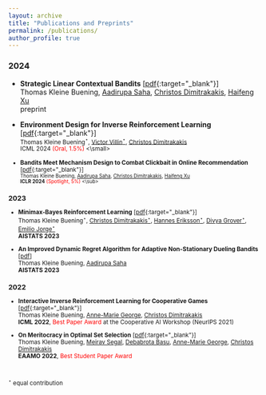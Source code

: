 ```yaml
---
layout: archive
title: "Publications and Preprints"
permalink: /publications/
author_profile: true
---
```




### 2024 


* **Strategic Linear Contextual Bandits** [[pdf](https://arxiv.org/pdf/2406.00551){:target="_blank"}] <br />
Thomas Kleine Buening, [Aadirupa Saha](https://aadirupa.github.io/), [Christos Dimitrakakis](https://sites.google.com/site/christosdimitrakakis), [Haifeng Xu](https://www.haifeng-xu.com/) <br />
preprint 


* **Environment Design for Inverse Reinforcement Learning** [[pdf](https://arxiv.org/pdf/2210.14972v3){:target="_blank"}] <br /> 
<small>Thomas Kleine Buening$^\star$, [Victor Villin$^\star$](https://scholar.google.com/citations?hl=en&user=A1g8314AAAAJ&view_op=list_works), [Christos Dimitrakakis](https://sites.google.com/site/christosdimitrakakis) <br /> 
ICML 2024 <span style="color:red">(Oral, 1.5%)</span> <\small>

* **Bandits Meet Mechanism Design to Combat Clickbait in Online Recommendation** [[pdf](https://arxiv.org/pdf/2311.15647.pdf){:target="_blank"}] <br />
<sub>Thomas Kleine Buening, [Aadirupa Saha](https://aadirupa.github.io/), [Christos Dimitrakakis](https://sites.google.com/site/christosdimitrakakis), [Haifeng Xu](https://www.haifeng-xu.com/) <br />
**ICLR 2024** <span style="color:red">(Spotlight, 5%)</span> <\sub>


### 2023 

* **Minimax-Bayes Reinforcement Learning** [[pdf](https://arxiv.org/pdf/2302.10831.pdf){:target="_blank"}] <br /> 
Thomas Kleine Buening$^\star$, [Christos Dimitrakakis$^\star$](https://sites.google.com/site/christosdimitrakakis), [Hannes Eriksson$^\star$](https://scholar.google.se/citations?user=KyX9dfEAAAAJ&hl=en), [Divya Grover$^\star$](https://scholar.google.co.in/citations?user=0Gqji9cAAAAJ&hl=en), [Emilio Jorge$^\star$](https://jorge.se/) <br /> 
**AISTATS 2023**

* **An Improved Dynamic Regret Algorithm for Adaptive Non-Stationary Dueling Bandits** [[pdf](https://arxiv.org/pdf/2210.14322.pdf)] <br /> 
Thomas Kleine Buening, [Aadirupa Saha](https://aadirupa.github.io/) <br />
**AISTATS 2023**


### 2022


* **Interactive Inverse Reinforcement Learning for Cooperative Games** [[pdf](https://proceedings.mlr.press/v162/buning22a/buning22a.pdf){:target="_blank"}] <br /> 
Thomas Kleine Buening, [Anne-Marie George](https://scholar.google.de/citations?user=uOuR7XgAAAAJ&hl=en), [Christos Dimitrakakis](https://sites.google.com/site/christosdimitrakakis) <br /> 
**ICML 2022**, <span style="color:red">Best Paper Award</span> at the Cooperative AI Workshop (NeurIPS 2021) 


* **On Meritocracy in Optimal Set Selection** [[pdf](https://arxiv.org/pdf/2102.11932.pdf){:target="_blank"}] <br /> 
Thomas Kleine Buening, [Meirav Segal](https://scholar.google.com/citations?user=-4VS11cAAAAJ&hl=en), [Debabrota Basu](https://debabrota-basu.github.io/), [Anne-Marie George](https://scholar.google.de/citations?user=uOuR7XgAAAAJ&hl=en), [Christos Dimitrakakis](https://sites.google.com/site/christosdimitrakakis) <br /> 
**EAAMO 2022**,  <span style="color:red">Best Student Paper Award</span>



<br />

$^\star$ equal contribution 